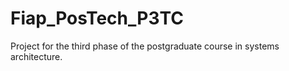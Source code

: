 # Fiap_PosTech_P3TC
Project for the third phase of the postgraduate course in systems architecture.
